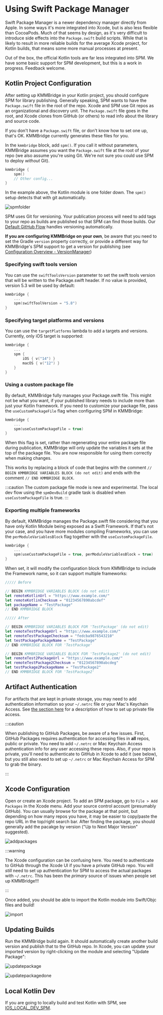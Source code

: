 # Using Swift Package Manager

Swift Package Manager is a newer dependency manager directly from Apple. In some ways it's more integrated into Xcode, but is also less flexible than CocoaPods. Much of that seems by design, as it's very difficult to introduce side effects into the `Package.swift` build scripts. While that is likely to result in more reliable builds for the average Xcode project, for Kotlin builds, that means some more manual processes at present.

Out of the box, the official Kotlin tools are far less integrated into SPM. We have some basic support for SPM development, but this is a work in progress. Feedback welcome.

## Kotlin Project Configuration

After setting up KMMBridge in your Kotlin project, you should configure SPM for library publishing. Generally speaking, SPM wants to have the `Package.swift` file in the root of the repo. Xcode and SPM use Git repos as an organizational and discovery unit. The `Package.swift` file goes in the root, and Xcode clones from GitHub (or others) to read info about the library and source code.

If you don't have a `Package.swift` file, or don't know how to set one up, that's OK. KMMBridge currently generates these files for you.

In the `kmmbridge` block, add `spm()`. If you call it without parameters, KMMBridge assumes you want the `Package.swift` file at the root of your repo (we also assume you're using Git. We're not sure you could use SPM to deploy *without* Git).

```kotlin
kmmbridge {
    spm()
    // Other config...
}
```

In the example above, the Kotlin module is one folder down. The `spm()` setup detects that with git automatically.

![spmfolder](https://tl-navigator-images.s3.us-east-1.amazonaws.com/docimages/2022-10-06_06-43-spmfolder.png)

SPM uses Git for versioning. Your publication process will need to add tags to your repo as builds are published so that SPM can find those builds. Our [Default GitHub Flow](../DEFAULT_GITHUB_FLOW) handles versioning automatically.

**If you are configuring KMMBridge on your own**, be aware that you need to set the Gradle `version` property correctly, or provide a different way for KMMBridge's SPM support to get a version for publishing (see [Configuration Overview - VersionManager](../general/CONFIGURATION_OVERVIEW.md#versionmanager))

### Specifying swift tools version
You can use the `swiftToolsVersion` parameter to set the swift tools version that will be written to the Package.swift header. If no value is provided, version 5.3 will be used by default:

```kotlin
kmmbridge {
    ...
    spm(swiftToolVersion = "5.8")
}
```

### Specifying target platforms and versions
You can use the `targetPlatforms` lambda to add a targets and versions. Currently, only iOS target is supported:
```kotlin
kmmbridge {
    ...
    spm {
        iOS { v("14") }
        macOS { v("12") }
    }
}
```

### Using a custom package file

By default, KMMBridge fully manages your Package.swift file. This might not be what you want, if your published library needs to include more than just your Kotlin framework. If you need to customize your package file, pass the `useCustomPackageFile` flag when configuring SPM in KMMBridge:

```kotlin
kmmbridge {
    ...
    spm(useCustomPackageFile = true)
}
```

When this flag is set, rather than regenerating your entire package file during publication, KMMBridge will only update the variables it sets at the top of the package file. You are now responsible for using them correctly when making changes.

This works by replacing a block of code that begins with the comment `// BEGIN KMMBRIDGE VARIABLES BLOCK (do not edit)` and ends with the comment `// END KMMBRIDGE BLOCK`.

:::caution
The custom package file mode is new and experimental. The local dev flow using the `spmDevBuild` gradle task is disabled when `useCustomPackageFile` is true.
:::

### Exporting multiple frameworks

By default, KMMBridge manages the Package.swift file considering that you have only Kotlin Module being exposed as a Swift Framework. If that's not your case, and you have more modules compiling Frameworks, you can use the `perModuleVariablesBlock` flag together with the `useCustomPackageFile`.

```kotlin
kmmbridge {
    ...
    spm(useCustomPackageFile = true, perModuleVariablesBlock = true)
}
```

When set, it will modify the configuration block from KMMBridge to include the Framework name, so it can support multiple frameworks:

```swift
///// Before

// BEGIN KMMBRIDGE VARIABLES BLOCK (do not edit)
let remoteKotlinUrl = "https://www.example.com/"
let remoteKotlinChecksum = "01234567890abcdef"
let packageName = "TestPackage"
// END KMMBRIDGE BLOCK

///// After

// BEGIN KMMBRIDGE VARIABLES BLOCK FOR 'TestPackage' (do not edit)
let remoteTestPackageUrl = "https://www.example.com/"
let remoteTestPackageChecksum = "fedcba9876543210"
let testPackagePackageName = "TestPackage"
// END KMMBRIDGE BLOCK FOR 'TestPackage'

// BEGIN KMMBRIDGE VARIABLES BLOCK FOR 'TestPackage2' (do not edit)
let remoteTest2PackageUrl = "https://www.example.com/"
let remoteTestPackage2Checksum = "01234567890abcdeg"
let testPackage2PackageName = "TestPackage2"
// END KMMBRIDGE BLOCK FOR 'TestPackage2'
```

## Artifact Authentication

For artifacts that are kept in private storage, you may need to add authentication information so your `~/.netrc` file or your Mac's Keychain Access. See [the section here](../DEFAULT_GITHUB_FLOW.md#private-repos) for a description of how to set up private file access.

:::caution

When publishing to GitHub Packages, be aware of a few issues. First, GitHub Packages requires authentication for accessing files in **all** repos, public or private. You need to add `~/.netrc` or Mac Keychain Access authentication info for any user accessing these repos. Also, if your repo is private, you'll need to authenticate to GitHub in Xcode to add it (see below), but you still also need to set up `~/.netrc` or Mac Keychain Access for SPM to grab the binary.

:::

## Xcode Configuration

Open or create an Xcode project. To add an SPM package, go to `File > Add Packages` in the Xcode menu. Add your source control account (presumably GitHub). You can usually browse for the package at that point, but depending on how many repos you have, it may be easier to copy/paste the repo URL in the top/right search bar. After finding the package, you should generally add the pacakge by version ("Up to Next Major Version" suggested).

![addpackages](https://tl-navigator-images.s3.us-east-1.amazonaws.com/docimages/2022-10-06_06-57-addpackages.png)

:::warning

The Xcode configuration can be confusing here. You need to authenticate to GitHub through the Xcode UI if you have a private GitHub repo. You will *still* need to set up authentication for SPM to access the actual packages with `~/.netrc`. This has been the *primary* source of issues when people set up KMMBridge!!!

:::

Once added, you should be able to import the Kotlin module into Swift/Objc files and build!

![import](https://tl-navigator-images.s3.us-east-1.amazonaws.com/docimages/2022-10-06_07-00-import.png)

## Updating Builds

Run the KMMBridge build again. It should automatically create another build version and publish that to the GitHub repo. In Xcode, you can update your imported version by right-clicking on the module and selecting "Update Package":

![updatepackage](https://tl-navigator-images.s3.us-east-1.amazonaws.com/docimages/2022-10-06_07-04-updatepackage.png)

![updatepackagedone](https://tl-navigator-images.s3.us-east-1.amazonaws.com/docimages/2022-10-06_07-17-updatepackagedone.png)

## Local Kotlin Dev

If you are going to locally build and test Kotlin with SPM, see  [IOS_LOCAL_DEV_SPM](02_IOS_LOCAL_DEV_SPM.md).
